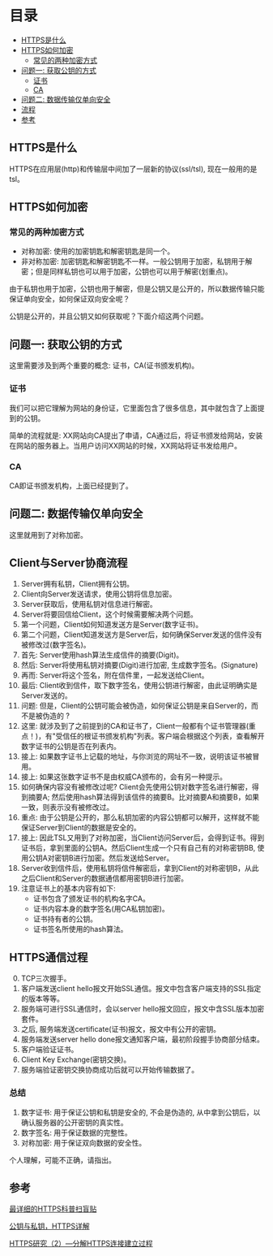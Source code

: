 # 目录

* [HTTPS是什么](#https是什么)
* [HTTPS如何加密](#https如何加密)
    * [常见的两种加密方式](#常见的两种加密方式)
* [问题一: 获取公钥的方式](#问题一-获取公钥的方式)
    * [证书](#证书)
    * [CA](#ca)
* [问题二: 数据传输仅单向安全](#问题二-数据传输仅单向安全)
* [流程](#流程)
* [参考](#参考)

## HTTPS是什么

HTTPS在应用层(http)和传输层中间加了一层新的协议(ssl/tsl), 现在一般用的是tsl。

## HTTPS如何加密

### 常见的两种加密方式

* 对称加密: 使用的加密钥匙和解密钥匙是同一个。
* 非对称加密: 加密钥匙和解密钥匙不一样。一般公钥用于加密，私钥用于解密；但是同样私钥也可以用于加密，公钥也可以用于解密(划重点)。

由于私钥也用于加密，公钥也用于解密，但是公钥又是公开的，所以数据传输只能保证单向安全，如何保证双向安全呢？

公钥是公开的，并且公钥又如何获取呢？下面介绍这两个问题。

## 问题一: 获取公钥的方式

这里需要涉及到两个重要的概念: 证书，CA(证书颁发机构)。

### 证书

我们可以把它理解为网站的身份证，它里面包含了很多信息，其中就包含了上面提到的公钥。

简单的流程就是: XX网站向CA提出了申请，CA通过后，将证书颁发给网站，安装在网站的服务器上。当用户访问XX网站的时候，XX网站将证书发给用户。

### CA

CA即证书颁发机构，上面已经提到了。

## 问题二: 数据传输仅单向安全 

这里就用到了对称加密。

## Client与Server协商流程

1. Server拥有私钥，Client拥有公钥。
2. Client向Server发送请求，使用公钥将信息加密。
3. Server获取后，使用私钥对信息进行解密。
4. Server将要回信给Client，这个时候需要解决两个问题。
5. 第一个问题，Client如何知道发送方是Server(数字证书)。
6. 第二个问题，Client知道发送方是Server后，如何确保Server发送的信件没有被修改过(数字签名)。
7. 首先: Server使用hash算法生成信件的摘要(Digit)。
8. 然后: Server将使用私钥对摘要(Digit)进行加密, 生成数字签名。(Signature)
9. 再而: Server将这个签名，附在信件里，一起发送给Client。
10. 最后: Client收到信件，取下数字签名，使用公钥进行解密，由此证明确实是Server发送的。
11. 问题: 但是，Client的公钥可能会被伪造，如何保证公钥是来自Server的，而不是被伪造的 ?
12. 这里: 就涉及到了之前提到的CA和证书了，Client一般都有个证书管理器(重点！)，有"受信任的根证书颁发机构"列表。客户端会根据这个列表，查看解开数字证书的公钥是否在列表内。
13. 接上: 如果数字证书上记载的地址，与你浏览的网址不一致，说明该证书被冒用。
14. 接上: 如果这张数字证书不是由权威CA颁布的，会有另一种提示。
15. 如何确保内容没有被修改过呢? Client会先使用公钥对数字签名进行解密，得到摘要A; 然后使用hash算法得到该信件的摘要B。比对摘要A和摘要B，如果一致，则表示没有被修改过。
16. 重点: 由于公钥是公开的，那么私钥加密的内容公钥都可以解开，这样就不能保证Server到Client的数据是安全的。
17. 接上: 因此TSL又用到了对称加密，当Client访问Server后，会得到证书。得到证书后，拿到里面的公钥A。然后Client生成一个只有自己有的对称密钥BB, 使用公钥A对密钥B进行加密。然后发送给Server。
18. Server收到信件后，使用私钥将信件解密后，拿到Client的对称密钥B，从此之后Client和Server的数据通信都用密钥B进行加密。
19. 注意证书上的基本内容有如下:
    * 证书包含了颁发证书的机构名字CA。
    * 证书内容本身的数字签名(用CA私钥加密)。
    * 证书持有者的公钥。
    * 证书签名所使用的hash算法。

## HTTPS通信过程

0. TCP三次握手。
1. 客户端发送client hello报文开始SSL通信。报文中包含客户端支持的SSL指定的版本等等。
2. 服务端可进行SSL通信时，会以server hello报文回应，报文中含SSL版本加密套件。
3. 之后, 服务端发送certificate(证书)报文，报文中有公开的密钥。
4. 服务端发送server hello done报文通知客户端，最初阶段握手协商部分结束。
5. 客户端验证证书。
6. Client Key Exchange(密钥交换)。
7. 服务端验证密钥交换协商成功后就可以开始传输数据了。


### 总结

1. 数字证书: 用于保证公钥和私钥是安全的, 不会是伪造的, 从中拿到公钥后，以确认服务器的公开密钥的真实性。
2. 数字签名: 用于保证数据的完整性。
3. 对称加密: 用于保证双向数据的安全性。

个人理解，可能不正确，请指出。

## 参考

[最详细的HTTPS科普扫盲贴](https://www.cc362.com/content/kplNK4L41V.html)

[公钥与私钥，HTTPS详解](http://www.cnblogs.com/shijingjing07/p/5965792.html)

[HTTPS研究（2）—分解HTTPS连接建立过程](http://www.jianshu.com/p/a766bbf31417)

